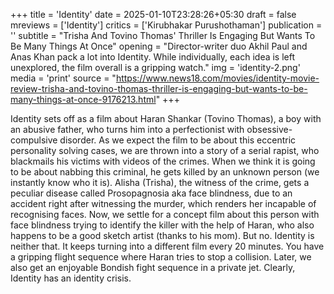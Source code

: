 +++
title = 'Identity'
date = 2025-01-10T23:28:26+05:30
draft = false
mreviews = ['Identity']
critics = ['Kirubhakar Purushothaman']
publication = ''
subtitle = "Trisha And Tovino Thomas' Thriller Is Engaging But Wants To Be Many Things At Once"
opening = "Director-writer duo Akhil Paul and Anas Khan pack a lot into Identity. While individually, each idea is left unexplored, the film overall is a gripping watch."
img = 'identity-2.png'
media = 'print'
source = "https://www.news18.com/movies/identity-movie-review-trisha-and-tovino-thomas-thriller-is-engaging-but-wants-to-be-many-things-at-once-9176213.html"
+++

Identity sets off as a film about Haran Shankar (Tovino Thomas), a boy with an abusive father, who turns him into a perfectionist with obsessive-compulsive disorder. As we expect the film to be about this eccentric personality solving cases, we are thrown into a story of a serial rapist, who blackmails his victims with videos of the crimes. When we think it is going to be about nabbing this criminal, he gets killed by an unknown person (we instantly know who it is). Alisha (Trisha), the witness of the crime, gets a peculiar disease called Prosopagnosia aka face blindness, due to an accident right after witnessing the murder, which renders her incapable of recognising faces. Now, we settle for a concept film about this person with face blindness trying to identify the killer with the help of Haran, who also happens to be a good sketch artist (thanks to his mom). But no. Identity is neither that. It keeps turning into a different film every 20 minutes. You have a gripping flight sequence where Haran tries to stop a collision. Later, we also get an enjoyable Bondish fight sequence in a private jet. Clearly, Identity has an identity crisis.
